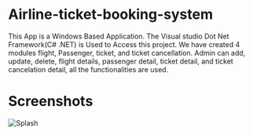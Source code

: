# Airline-ticket-booking-system
This App is a Windows Based Application. The Visual studio Dot Net Framework(C# .NET) is Used to Access this project. We have created 4 modules flight, Passenger, ticket, and ticket cancellation. Admin can add, update, delete, flight details, passenger detail, ticket detail, and ticket cancelation detail, all the functionalities are used.

# Screenshots
![Splash](githubusercontent.com/HarshilKamani/Airline-ticket-booking-system/main/1.jpg)

